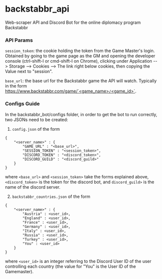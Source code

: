 # backstabbr_api
Web-scraper API and Discord Bot for the online diplomacy program Backstabbr


### API Params
`session_token`: the cookie holding the token from the Game Master's login. Obtained by going to the game page as the GM and opening the developer console (ctrl-shift-I or cmd-shift-I on Chrome), clicking under Application --> Storage --> Cookies --> The link right below cookies, then copying the Value next to "session".

`base_url`: the base url for the Backstabbr game the API will watch. Typically in the form [https://www.backstabbr.com/game/`<game_name>`/`<game_id>`](https://www.backstabbr.com/game/game_name/game_id).


### Configs Guide
In the backstabbr_bot/configs folder, in order to get the bot to run correctly, two JSONs need to be created:
1. `config.json` of the form
```
{
    "<server_name>" : {
        "GAME_URL" : "<base_url>",
        "SESSION_TOKEN" : "<session_token>",
        "DISCORD_TOKEN" : "<discord_token>",
        "DISCORD_GUILD" : "<discord_guild>"
    }
}
```
where `<base_url>` and `<session_token>` take the forms explained above, `<discord_token>` is the token for the discord bot, and `discord_guild>` is the name of the discord server.

2. `backstabbr_countries.json` of the form
```
{
    "<server_name>" : {
        "Austria" : <user_id>,
        "England" : <user_id>,
        "France" : <user_id>,
        "Germany" : <user_id>,
        "Italy" : <user_id>,
        "Russia" : <user_id>,
        "Turkey" : <user_id>,
        "You" : <user_id>
    }
}
```
where `<user_id>` is an integer referring to the Discord User ID of the user controlling each country (the value for "You" is the User ID of the Gamemaster).
